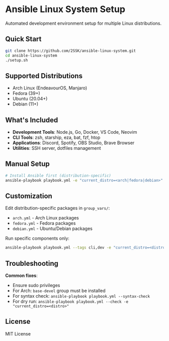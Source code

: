 # Ansible Linux System Setup

Automated development environment setup for multiple Linux distributions.

## Quick Start

```bash
git clone https://github.com/2SSK/ansible-linux-system.git
cd ansible-linux-system
./setup.sh
```

## Supported Distributions

- Arch Linux (EndeavourOS, Manjaro)
- Fedora (39+)
- Ubuntu (20.04+)
- Debian (11+)

## What's Included

- **Development Tools**: Node.js, Go, Docker, VS Code, Neovim
- **CLI Tools**: zsh, starship, eza, bat, fzf, htop
- **Applications**: Discord, Spotify, OBS Studio, Brave Browser
- **Utilities**: SSH server, dotfiles management

## Manual Setup

```bash
# Install Ansible first (distribution-specific)
ansible-playbook playbook.yml -e "current_distro=<arch|fedora|debian>"
```

## Customization

Edit distribution-specific packages in `group_vars/`:
- `arch.yml` - Arch Linux packages
- `fedora.yml` - Fedora packages  
- `debian.yml` - Ubuntu/Debian packages

Run specific components only:
```bash
ansible-playbook playbook.yml --tags cli,dev -e "current_distro=<distro>"
```

## Troubleshooting

**Common fixes**:
- Ensure sudo privileges
- For Arch: `base-devel` group must be installed
- For syntax check: `ansible-playbook playbook.yml --syntax-check`
- For dry run: `ansible-playbook playbook.yml --check -e "current_distro=<distro>"`

## License

MIT License
